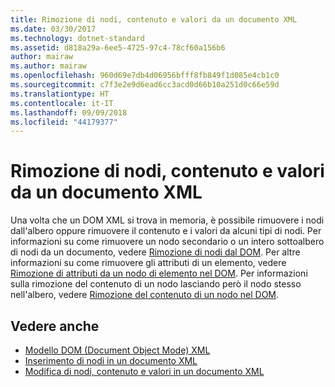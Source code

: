 ```yaml
---
title: Rimozione di nodi, contenuto e valori da un documento XML
ms.date: 03/30/2017
ms.technology: dotnet-standard
ms.assetid: d818a29a-6ee5-4725-97c4-78cf60a156b6
author: mairaw
ms.author: mairaw
ms.openlocfilehash: 960d69e7db4d06956bfff8fb849f1d085e4cb1c0
ms.sourcegitcommit: c7f3e2e9d6ead6cc3acd0d66b10a251d0c66e59d
ms.translationtype: HT
ms.contentlocale: it-IT
ms.lasthandoff: 09/09/2018
ms.locfileid: "44179377"
---
```

# <a name="removing-nodes-content-and-values-from-an-xml-document"></a>Rimozione di nodi, contenuto e valori da un documento XML
Una volta che un DOM XML si trova in memoria, è possibile rimuovere i nodi dall'albero oppure rimuovere il contenuto e i valori da alcuni tipi di nodi. Per informazioni su come rimuovere un nodo secondario o un intero sottoalbero di nodi da un documento, vedere [Rimozione di nodi dal DOM](../../../../docs/standard/data/xml/removing-nodes-from-the-dom.md). Per altre informazioni su come rimuovere gli attributi di un elemento, vedere [Rimozione di attributi da un nodo di elemento nel DOM](../../../../docs/standard/data/xml/removing-attributes-from-an-element-node-in-the-dom.md). Per informazioni sulla rimozione del contenuto di un nodo lasciando però il nodo stesso nell'albero, vedere [Rimozione del contenuto di un nodo nel DOM](../../../../docs/standard/data/xml/removing-node-content-in-the-dom.md).  
  
## <a name="see-also"></a>Vedere anche

- [Modello DOM (Document Object Mode) XML](../../../../docs/standard/data/xml/xml-document-object-model-dom.md)  
- [Inserimento di nodi in un documento XML](../../../../docs/standard/data/xml/inserting-nodes-into-an-xml-document.md)  
- [Modifica di nodi, contenuto e valori in un documento XML](../../../../docs/standard/data/xml/modifying-nodes-content-and-values-in-an-xml-document.md)
